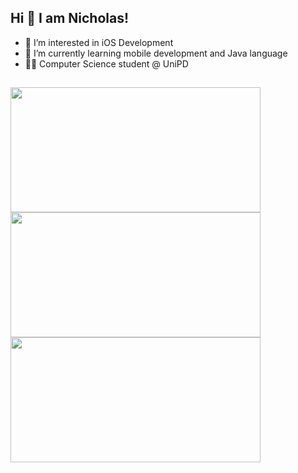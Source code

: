 ## Hi 👋 I am Nicholas! 

- 👀 I’m interested in iOS Development
- 🌱 I’m currently learning mobile development and Java language
- 👨‍🎓 Computer Science student @ UniPD
##
<p>
  <img src="https://github-readme-stats.vercel.app/api?username=NicholasPilotto&show_icons=true&theme=darcula" width=400 height=200 />
  <img src="https://github-readme-streak-stats.herokuapp.com?user=NicholasPilotto&theme=darcula&hide_border=false" width=400 height=200 />
  <img src="https://github-readme-stats.vercel.app/api/top-langs?username=NicholasPilotto&layout=compact&theme=darcula" width=400 height=200 />
</p>

